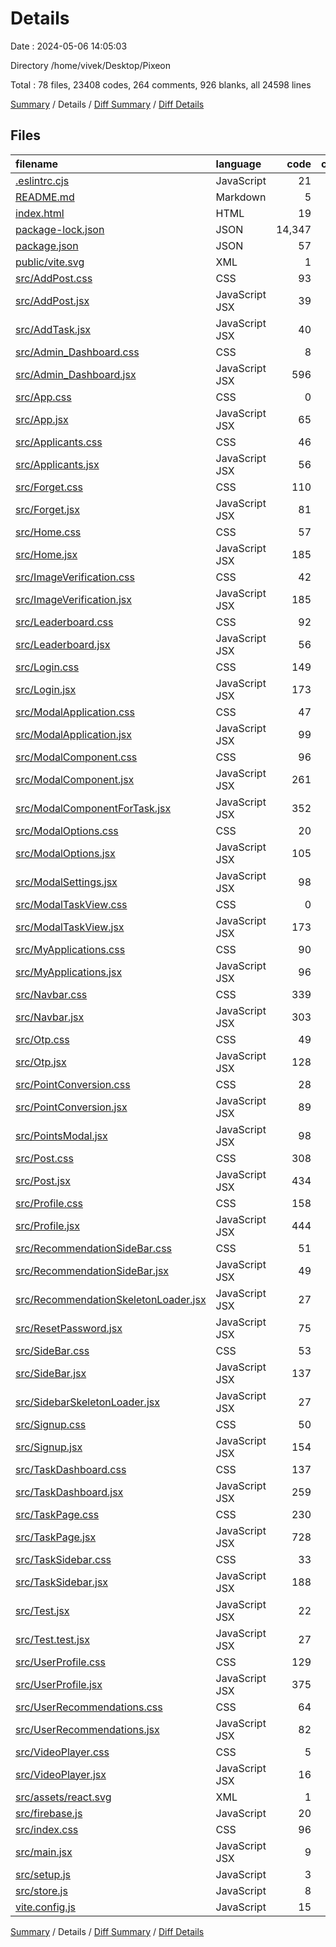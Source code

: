 # Details

Date : 2024-05-06 14:05:03

Directory /home/vivek/Desktop/Pixeon

Total : 78 files,  23408 codes, 264 comments, 926 blanks, all 24598 lines

[Summary](results.md) / Details / [Diff Summary](diff.md) / [Diff Details](diff-details.md)

## Files
| filename | language | code | comment | blank | total |
| :--- | :--- | ---: | ---: | ---: | ---: |
| [.eslintrc.cjs](/.eslintrc.cjs) | JavaScript | 21 | 0 | 1 | 22 |
| [README.md](/README.md) | Markdown | 5 | 0 | 4 | 9 |
| [index.html](/index.html) | HTML | 19 | 0 | 1 | 20 |
| [package-lock.json](/package-lock.json) | JSON | 14,347 | 0 | 1 | 14,348 |
| [package.json](/package.json) | JSON | 57 | 0 | 1 | 58 |
| [public/vite.svg](/public/vite.svg) | XML | 1 | 0 | 0 | 1 |
| [src/AddPost.css](/src/AddPost.css) | CSS | 93 | 0 | 14 | 107 |
| [src/AddPost.jsx](/src/AddPost.jsx) | JavaScript JSX | 39 | 0 | 3 | 42 |
| [src/AddTask.jsx](/src/AddTask.jsx) | JavaScript JSX | 40 | 0 | 4 | 44 |
| [src/Admin_Dashboard.css](/src/Admin_Dashboard.css) | CSS | 8 | 0 | 0 | 8 |
| [src/Admin_Dashboard.jsx](/src/Admin_Dashboard.jsx) | JavaScript JSX | 596 | 16 | 33 | 645 |
| [src/App.css](/src/App.css) | CSS | 0 | 0 | 1 | 1 |
| [src/App.jsx](/src/App.jsx) | JavaScript JSX | 65 | 3 | 8 | 76 |
| [src/Applicants.css](/src/Applicants.css) | CSS | 46 | 1 | 9 | 56 |
| [src/Applicants.jsx](/src/Applicants.jsx) | JavaScript JSX | 56 | 0 | 3 | 59 |
| [src/Forget.css](/src/Forget.css) | CSS | 110 | 0 | 9 | 119 |
| [src/Forget.jsx](/src/Forget.jsx) | JavaScript JSX | 81 | 0 | 8 | 89 |
| [src/Home.css](/src/Home.css) | CSS | 57 | 2 | 13 | 72 |
| [src/Home.jsx](/src/Home.jsx) | JavaScript JSX | 185 | 2 | 11 | 198 |
| [src/ImageVerification.css](/src/ImageVerification.css) | CSS | 42 | 2 | 7 | 51 |
| [src/ImageVerification.jsx](/src/ImageVerification.jsx) | JavaScript JSX | 185 | 53 | 31 | 269 |
| [src/Leaderboard.css](/src/Leaderboard.css) | CSS | 92 | 0 | 12 | 104 |
| [src/Leaderboard.jsx](/src/Leaderboard.jsx) | JavaScript JSX | 56 | 0 | 10 | 66 |
| [src/Login.css](/src/Login.css) | CSS | 149 | 2 | 26 | 177 |
| [src/Login.jsx](/src/Login.jsx) | JavaScript JSX | 173 | 4 | 14 | 191 |
| [src/ModalApplication.css](/src/ModalApplication.css) | CSS | 47 | 0 | 6 | 53 |
| [src/ModalApplication.jsx](/src/ModalApplication.jsx) | JavaScript JSX | 99 | 0 | 7 | 106 |
| [src/ModalComponent.css](/src/ModalComponent.css) | CSS | 96 | 9 | 16 | 121 |
| [src/ModalComponent.jsx](/src/ModalComponent.jsx) | JavaScript JSX | 261 | 17 | 26 | 304 |
| [src/ModalComponentForTask.jsx](/src/ModalComponentForTask.jsx) | JavaScript JSX | 352 | 11 | 21 | 384 |
| [src/ModalOptions.css](/src/ModalOptions.css) | CSS | 20 | 0 | 3 | 23 |
| [src/ModalOptions.jsx](/src/ModalOptions.jsx) | JavaScript JSX | 105 | 0 | 8 | 113 |
| [src/ModalSettings.jsx](/src/ModalSettings.jsx) | JavaScript JSX | 98 | 0 | 7 | 105 |
| [src/ModalTaskView.css](/src/ModalTaskView.css) | CSS | 0 | 0 | 1 | 1 |
| [src/ModalTaskView.jsx](/src/ModalTaskView.jsx) | JavaScript JSX | 173 | 0 | 10 | 183 |
| [src/MyApplications.css](/src/MyApplications.css) | CSS | 90 | 0 | 12 | 102 |
| [src/MyApplications.jsx](/src/MyApplications.jsx) | JavaScript JSX | 96 | 0 | 11 | 107 |
| [src/Navbar.css](/src/Navbar.css) | CSS | 339 | 13 | 49 | 401 |
| [src/Navbar.jsx](/src/Navbar.jsx) | JavaScript JSX | 303 | 5 | 21 | 329 |
| [src/Otp.css](/src/Otp.css) | CSS | 49 | 0 | 6 | 55 |
| [src/Otp.jsx](/src/Otp.jsx) | JavaScript JSX | 128 | 7 | 16 | 151 |
| [src/PointConversion.css](/src/PointConversion.css) | CSS | 28 | 1 | 4 | 33 |
| [src/PointConversion.jsx](/src/PointConversion.jsx) | JavaScript JSX | 89 | 0 | 8 | 97 |
| [src/PointsModal.jsx](/src/PointsModal.jsx) | JavaScript JSX | 98 | 0 | 7 | 105 |
| [src/Post.css](/src/Post.css) | CSS | 308 | 1 | 62 | 371 |
| [src/Post.jsx](/src/Post.jsx) | JavaScript JSX | 434 | 19 | 26 | 479 |
| [src/Profile.css](/src/Profile.css) | CSS | 158 | 0 | 27 | 185 |
| [src/Profile.jsx](/src/Profile.jsx) | JavaScript JSX | 444 | 8 | 22 | 474 |
| [src/RecommendationSideBar.css](/src/RecommendationSideBar.css) | CSS | 51 | 1 | 6 | 58 |
| [src/RecommendationSideBar.jsx](/src/RecommendationSideBar.jsx) | JavaScript JSX | 49 | 0 | 3 | 52 |
| [src/RecommendationSkeletonLoader.jsx](/src/RecommendationSkeletonLoader.jsx) | JavaScript JSX | 27 | 0 | 4 | 31 |
| [src/ResetPassword.jsx](/src/ResetPassword.jsx) | JavaScript JSX | 75 | 0 | 13 | 88 |
| [src/SideBar.css](/src/SideBar.css) | CSS | 53 | 0 | 6 | 59 |
| [src/SideBar.jsx](/src/SideBar.jsx) | JavaScript JSX | 137 | 2 | 19 | 158 |
| [src/SidebarSkeletonLoader.jsx](/src/SidebarSkeletonLoader.jsx) | JavaScript JSX | 27 | 0 | 3 | 30 |
| [src/Signup.css](/src/Signup.css) | CSS | 50 | 0 | 8 | 58 |
| [src/Signup.jsx](/src/Signup.jsx) | JavaScript JSX | 154 | 14 | 13 | 181 |
| [src/TaskDashboard.css](/src/TaskDashboard.css) | CSS | 137 | 2 | 21 | 160 |
| [src/TaskDashboard.jsx](/src/TaskDashboard.jsx) | JavaScript JSX | 259 | 6 | 21 | 286 |
| [src/TaskPage.css](/src/TaskPage.css) | CSS | 230 | 0 | 30 | 260 |
| [src/TaskPage.jsx](/src/TaskPage.jsx) | JavaScript JSX | 728 | 52 | 68 | 848 |
| [src/TaskSidebar.css](/src/TaskSidebar.css) | CSS | 33 | 0 | 5 | 38 |
| [src/TaskSidebar.jsx](/src/TaskSidebar.jsx) | JavaScript JSX | 188 | 2 | 28 | 218 |
| [src/Test.jsx](/src/Test.jsx) | JavaScript JSX | 22 | 0 | 5 | 27 |
| [src/Test.test.jsx](/src/Test.test.jsx) | JavaScript JSX | 27 | 0 | 6 | 33 |
| [src/UserProfile.css](/src/UserProfile.css) | CSS | 129 | 0 | 16 | 145 |
| [src/UserProfile.jsx](/src/UserProfile.jsx) | JavaScript JSX | 375 | 1 | 16 | 392 |
| [src/UserRecommendations.css](/src/UserRecommendations.css) | CSS | 64 | 2 | 6 | 72 |
| [src/UserRecommendations.jsx](/src/UserRecommendations.jsx) | JavaScript JSX | 82 | 0 | 5 | 87 |
| [src/VideoPlayer.css](/src/VideoPlayer.css) | CSS | 5 | 0 | 0 | 5 |
| [src/VideoPlayer.jsx](/src/VideoPlayer.jsx) | JavaScript JSX | 16 | 0 | 3 | 19 |
| [src/assets/react.svg](/src/assets/react.svg) | XML | 1 | 0 | 0 | 1 |
| [src/firebase.js](/src/firebase.js) | JavaScript | 20 | 1 | 3 | 24 |
| [src/index.css](/src/index.css) | CSS | 96 | 4 | 9 | 109 |
| [src/main.jsx](/src/main.jsx) | JavaScript JSX | 9 | 0 | 2 | 11 |
| [src/setup.js](/src/setup.js) | JavaScript | 3 | 0 | 2 | 5 |
| [src/store.js](/src/store.js) | JavaScript | 8 | 0 | 3 | 11 |
| [vite.config.js](/vite.config.js) | JavaScript | 15 | 1 | 2 | 18 |

[Summary](results.md) / Details / [Diff Summary](diff.md) / [Diff Details](diff-details.md)